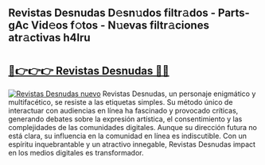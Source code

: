 ## Revistas Desnudas D𝚎sn𝚞dos filtr𝚊dos - Parts-gAc Vid𝚎os f𝚘tos - N𝚞evas filtr𝚊ciones atr𝚊ctivas h4lru

# <h2><a href="http://mb8mc7.tromn.icu/?c=Revistas+Desnudas">🔗👉👉👉 Revistas Desnudas 🔗🔗</a></h2>

[![Revistas Desnudas nuevo](https://i.imgur.com/pEAQMta.gif)](http://mb8mc7.tromn.icu/?c=Revistas+Desnudas)
Revistas Desnudas, un personaje enigmático y multifacético, se resiste a las etiquetas simples. Su método único de interactuar con audiencias en línea ha fascinado y provocado críticas, generando debates sobre la expresión artística, el consentimiento y las complejidades de las comunidades digitales. Aunque su dirección futura no está clara, su influencia en la comunidad en línea es indiscutible. Con un espíritu inquebrantable y un atractivo innegable, Revistas Desnudas impact en los medios digitales es transformador.
